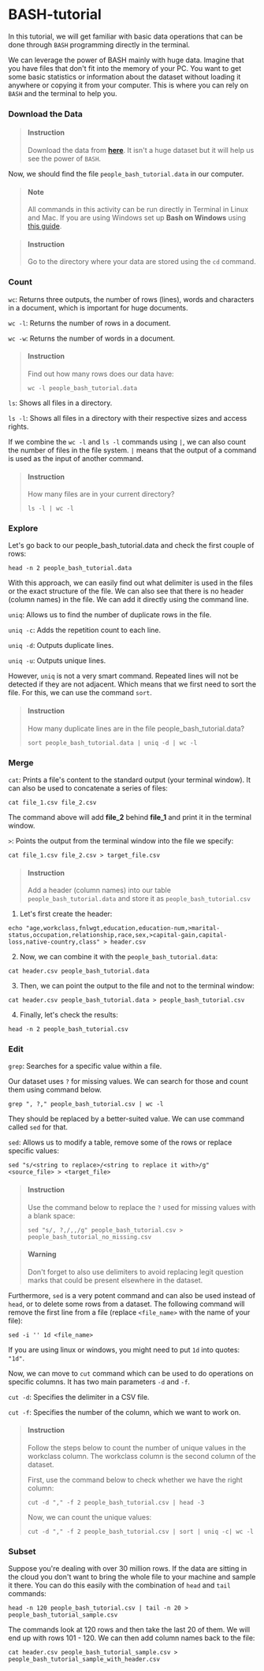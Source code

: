 # BASH-tutorial

In this tutorial, we will get familiar with basic data operations that can be done through `BASH` programming directly in the terminal.

We can leverage the power of BASH mainly with huge data. Imagine that you have files that don't fit into the memory of your PC. You want to get some basic statistics or information about the dataset without loading it anywhere or copying it from your computer. This is where you can rely on `BASH` and the terminal to help you.

### Download the Data

> #### Instruction
> Download the data from [**here**](https://drive.google.com/file/d/1u1h79Ljz-3_gide11AKIFDHvijuPKNO9/view?usp=sharing). It isn't a huge dataset but it will help us see the power of `BASH`.

Now, we should find the file `people_bash_tutorial.data` in our computer.

> #### Note
> All commands in this activity can be run directly in Terminal in Linux and Mac. If you are using Windows set up **Bash on Windows** using [this guide](https://www.howtogeek.com/249966/how-to-install-and-use-the-linux-bash-shell-on-windows-10/).


<!-- -->

> #### Instruction
> Go to the directory where your data are stored using the `cd` command.

### Count

`wc`: Returns three outputs, the number of rows (lines), words and characters in a document, which is important for huge documents.

`wc -l`: Returns the number of rows in a document.

`wc -w`: Returns the number of words in a document.

> #### Instruction
> Find out how many rows does our data have:
>
> ```
> wc -l people_bash_tutorial.data
> ```

`ls`: Shows all files in a directory.

`ls -l`: Shows all files in a directory with their respective sizes and access rights.

If we combine the `wc -l` and `ls -l` commands using `|`, we can also count the number of files in the file system. `|` means that the output of a command is used as the input of another command.

> #### Instruction
> How many files are in your current directory?
>
> ```
> ls -l | wc -l
> ```


### Explore

Let's go back to our people\_bash\_tutorial.data and check the first couple of rows:

```
head -n 2 people_bash_tutorial.data
```

With this approach, we can easily find out what delimiter is used in the files or the exact structure of the file. We can also see that there is no header (column names) in the file. We can add it directly using the command line.

`uniq`: Allows us to find the number of duplicate rows in the file.

`uniq -c`: Adds the repetition count to each line.

`uniq -d`: Outputs duplicate lines.

`uniq -u`: Outputs unique lines.

However, `uniq` is not a very smart command. Repeated lines will not be detected if they are not adjacent. Which means that we first need to sort the file. For this, we can use the command `sort`.

> #### Instruction
> How many duplicate lines are in the file people_bash_tutorial.data?
>
>```
> sort people_bash_tutorial.data | uniq -d | wc -l
>```


### Merge

`cat`: Prints a file's content to the standard output (your terminal window). It can also be used to concatenate a series of files:

```
cat file_1.csv file_2.csv
```
The command above will add **file_2** behind **file_1** and print it in the terminal window.

`>`: Points the output from the terminal window into the file we specify:

```
cat file_1.csv file_2.csv > target_file.csv
```

> #### Instruction
> Add a header (column names) into our table `people_bash_tutorial.data` and store it as `people_bash_tutorial.csv`

1. Let's first create the header:<br> 
```
echo "age,workclass,fnlwgt,education,education-num,>marital-status,occupation,relationship,race,sex,>capital-gain,capital-loss,native-country,class" > header.csv
```
2. Now, we can combine it with the `people_bash_tutorial.data`:<br> 
```
cat header.csv people_bash_tutorial.data
``` 
3. Then, we can point the output to the file and not to the terminal window:<br> 
```
cat header.csv people_bash_tutorial.data > people_bash_tutorial.csv
``` 
4. Finally, let's check the results:<br> 
```
head -n 2 people_bash_tutorial.csv
```


### Edit

`grep`: Searches for a specific value within a file.

Our dataset uses `?` for missing values. We can search for those and count them using command below.

```
grep ", ?," people_bash_tutorial.csv | wc -l
```

They should be replaced by a better-suited value. We can use command called `sed` for that.

`sed`: Allows us to modify a table, remove some of the rows or replace specific values:

```
sed "s/<string to replace>/<string to replace it with>/g" <source_file> > <target_file>
```


> #### Instruction
> Use the command below to replace the `?` used for missing values with a blank space:
>
>```
> sed "s/, ?,/,,/g" people_bash_tutorial.csv >  people_bash_tutorial_no_missing.csv
>```

<!-- -->

> #### Warning
> Don't forget to also use delimiters to avoid replacing legit question marks that could be present elsewhere in the dataset.

Furthermore, `sed` is a very potent command and can also be used instead of `head`, or to delete some rows from a dataset. The following command will remove the first line from a file (replace `<file_name>` with the name of your file):

```
sed -i '' 1d <file_name>
```

If you are using linux or windows, you might need to put `1d` into quotes: `"1d"`.


Now, we can move to `cut` command which can be used to do operations on specific columns. It has two main parameters `-d` and `-f`.

`cut -d`: Specifies the delimiter in a CSV file.

`cut -f`: Specifies the number of the column, which we want to work on.

> #### Instruction
> Follow the steps below to count the number of unique values in the workclass column. The workclass column is the second column of the dataset.
> 
> First, use the command below to check whether we have the right column:
> 
>```
> cut -d "," -f 2 people_bash_tutorial.csv | head -3
>```
> 
> Now, we can count the unique values:
> 
>```
> cut -d "," -f 2 people_bash_tutorial.csv | sort | uniq -c| wc -l
>```


### Subset

Suppose you're dealing with over 30 million rows. If the data are sitting in the cloud you don't want to bring the whole file to your machine and sample it there. You can do this easily with the combination of `head` and `tail` commands:

```
head -n 120 people_bash_tutorial.csv | tail -n 20 > people_bash_tutorial_sample.csv
```

The commands look at 120 rows and then take the last 20 of them. We will end up with rows 101 - 120. We can then add column names back to the file:

```
cat header.csv people_bash_tutorial_sample.csv > people_bash_tutorial_sample_with_header.csv
```
